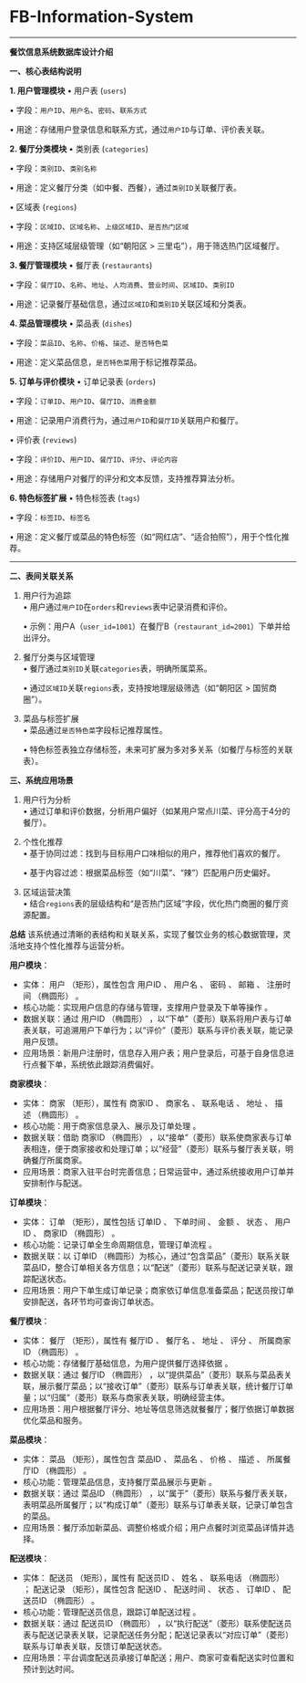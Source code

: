# FB-Information-System
---

**餐饮信息系统数据库设计介绍**


**一、核心表结构说明**

**1. 用户管理模块**
• 用户表 (`users`)  

  • 字段：`用户ID`、`用户名`、`密码`、`联系方式`  

  • 用途：存储用户登录信息和联系方式，通过`用户ID`与订单、评价表关联。


**2. 餐厅分类模块**
• 类别表 (`categories`)  

  • 字段：`类别ID`、`类别名称`  

  • 用途：定义餐厅分类（如中餐、西餐），通过`类别ID`关联餐厅表。

• 区域表 (`regions`)  

  • 字段：`区域ID`、`区域名称`、`上级区域ID`、`是否热门区域`  

  • 用途：支持区域层级管理（如“朝阳区 > 三里屯”），用于筛选热门区域餐厅。


**3. 餐厅管理模块**
• 餐厅表 (`restaurants`)  

  • 字段：`餐厅ID`、`名称`、`地址`、`人均消费`、`营业时间`、`区域ID`、`类别ID`  

  • 用途：记录餐厅基础信息，通过`区域ID`和`类别ID`关联区域和分类表。


**4. 菜品管理模块**
• 菜品表 (`dishes`)  

  • 字段：`菜品ID`、`名称`、`价格`、`描述`、`是否特色菜`  

  • 用途：定义菜品信息，`是否特色菜`用于标记推荐菜品。


**5. 订单与评价模块**
• 订单记录表 (`orders`)  

  • 字段：`订单ID`、`用户ID`、`餐厅ID`、`消费金额`  

  • 用途：记录用户消费行为，通过`用户ID`和`餐厅ID`关联用户和餐厅。

• 评价表 (`reviews`)  

  • 字段：`评价ID`、`用户ID`、`餐厅ID`、`评分`、`评论内容`  

  • 用途：存储用户对餐厅的评分和文本反馈，支持推荐算法分析。


**6. 特色标签扩展**
• 特色标签表 (`tags`)  

  • 字段：`标签ID`、`标签名`  

  • 用途：定义餐厅或菜品的特色标签（如“网红店”、“适合拍照”），用于个性化推荐。


---

**二、表间关联关系**
1. 用户行为追踪  
   • 用户通过`用户ID`在`orders`和`reviews`表中记录消费和评价。

   • 示例：用户A（`user_id=1001`）在餐厅B（`restaurant_id=2001`）下单并给出评分。


2. 餐厅分类与区域管理  
   • 餐厅通过`类别ID`关联`categories`表，明确所属菜系。

   • 通过`区域ID`关联`regions`表，支持按地理层级筛选（如“朝阳区 > 国贸商圈”）。


3. 菜品与标签扩展  
   • 菜品通过`是否特色菜`字段标记推荐属性。

   • 特色标签表独立存储标签，未来可扩展为多对多关系（如餐厅与标签的关联表）。




**三、系统应用场景**
1. 用户行为分析  
   • 通过订单和评价数据，分析用户偏好（如某用户常点川菜、评分高于4分的餐厅）。

2. 个性化推荐  
   • 基于协同过滤：找到与目标用户口味相似的用户，推荐他们喜欢的餐厅。

   • 基于内容过滤：根据菜品标签（如“川菜”、“辣”）匹配用户历史偏好。

3. 区域运营决策  
   • 结合`regions`表的层级结构和“是否热门区域”字段，优化热门商圈的餐厅资源配置。



**总结**
该系统通过清晰的表结构和关联关系，实现了餐饮业务的核心数据管理，灵活地支持个性化推荐与运营分析。



**用户模块**：
 
- 实体： 用户 （矩形），属性包含 用户ID 、 用户名 、 密码 、 邮箱 、 注册时间 （椭圆形） 。
- 核心功能：实现用户信息的存储与管理，支撑用户登录及下单等操作 。
- 数据关联：通过 用户ID （椭圆形） ，以“下单”（菱形）联系将用户表与订单表关联，可追溯用户下单行为；以“评价”（菱形）联系与评价表关联，能记录用户反馈。
- 应用场景：新用户注册时，信息存入用户表；用户登录后，可基于自身信息进行点餐下单，系统依此跟踪消费偏好。
 
**商家模块**：
 
- 实体： 商家 （矩形），属性有 商家ID 、 商家名 、 联系电话 、 地址 、 描述 （椭圆形） 。
- 核心功能：用于商家信息录入、展示及订单处理 。
- 数据关联：借助 商家ID （椭圆形） ，以“接单”（菱形）联系使商家表与订单表相连，便于商家接收和处理订单；以“经营”（菱形）联系与餐厅表关联，明确餐厅所属商家。
- 应用场景：商家入驻平台时完善信息；日常运营中，通过系统接收用户订单并安排制作与配送。
 
**订单模块**：
 
- 实体： 订单 （矩形），属性包括 订单ID 、 下单时间 、 金额 、 状态 、 用户ID 、 商家ID （椭圆形） 。
- 核心功能：记录订单全生命周期信息，管理订单流程 。
- 数据关联：以 订单ID （椭圆形）为核心，通过“包含菜品”（菱形）联系关联菜品ID，整合订单相关各方信息；以“配送”（菱形）联系与配送记录关联，跟踪配送状态。
- 应用场景：用户下单生成订单记录；商家依订单信息准备菜品；配送员按订单安排配送，各环节均可查询订单状态。
 
**餐厅模块**：
 
- 实体： 餐厅 （矩形），属性有 餐厅ID 、 餐厅名 、 地址 、 评分 、 所属商家ID （椭圆形） 。
- 核心功能：存储餐厅基础信息，为用户提供餐厅选择依据 。
- 数据关联：通过 餐厅ID （椭圆形） ，以“提供菜品”（菱形）联系与菜品表关联，展示餐厅菜品；以“接收订单”（菱形）联系与订单表关联，统计餐厅订单量；以“归属”（菱形）联系与商家表关联，明确经营主体。
- 应用场景：用户根据餐厅评分、地址等信息筛选就餐餐厅；餐厅依据订单数据优化菜品和服务。
 
**菜品模块**：
 
- 实体： 菜品 （矩形），属性包含 菜品ID 、 菜品名 、 价格 、 描述 、 所属餐厅ID （椭圆形） 。
- 核心功能：管理菜品信息，支持餐厅菜品展示与更新 。
- 数据关联：通过 菜品ID （椭圆形） ，以“属于”（菱形）联系与餐厅表关联，表明菜品所属餐厅；以“构成订单”（菱形）联系与订单表关联，记录订单包含的菜品。
- 应用场景：餐厅添加新菜品、调整价格或介绍；用户点餐时浏览菜品详情并选择。
 
**配送模块**：
 
- 实体： 配送员 （矩形），属性有 配送员ID 、 姓名 、 联系电话 （椭圆形） ； 配送记录 （矩形），属性包含 配送ID 、 配送时间 、 状态 、 订单ID 、 配送员ID （椭圆形） 。
- 核心功能：管理配送员信息，跟踪订单配送过程 。
- 数据关联：通过 配送员ID （椭圆形） ，以“执行配送”（菱形）联系使配送员表与配送记录表关联，记录配送任务分配；配送记录表以“对应订单”（菱形）联系与订单表关联，反馈订单配送状态。
- 应用场景：平台调度配送员承接订单配送；用户、商家可查看配送实时位置和预计到达时间。
